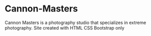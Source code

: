 # Cannon-Masters
Cannon Masters is a photography studio that specializes in extreme photography. Site created with HTML CSS Bootstrap only
